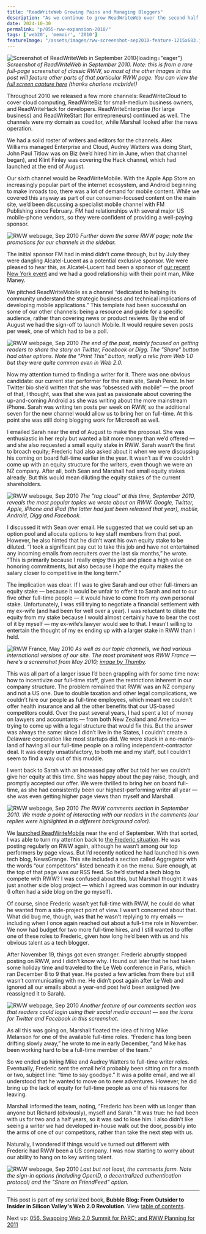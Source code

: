 ```yaml
---
title: "ReadWriteWeb Growing Pains and Managing Bloggers"
description: "As we continue to grow ReadWriteWeb over the second half of 2010, I struggle with our inability to hire US writers full-time because it’s a non-US company. This creates unease amongst our bloggers."
date: 2024-10-30
permalink: "p/055-rww-expansion-2010/"
tags: ['web20', 'memoir', '2010']
featureImage: "/assets/images/rww-screenshot-sep2010-feature-1215x683.jpg"
---
```


![Screenshot of ReadWriteWeb in September 2010](/assets/images/rww-screenshot-sep2010-feature.jpg){loading="eager"}
*Screenshot of ReadWriteWeb in September 2010. Note: this is from a rare full-page screenshot of classic RWW, so most of the other images in this post will feature other parts of that particular RWW page. You can view the [full screen capture here](https://www.flickr.com/photos/ursonate/4968604358/) (thanks charlene mcbride!)*

Throughout 2010 we released a few more channels: ReadWriteCloud to cover cloud computing, ReadWriteBiz for small-medium business owners, and ReadWriteHack for developers. ReadWriteEnterprise (for large business) and ReadWriteStart (for entrepreneurs) continued as well. The channels were my domain as coeditor, while Marshall looked after the news operation.

We had a solid roster of writers and editors for the channels. Alex Williams managed Enterprise and Cloud, Audrey Watters was doing Start, John Paul Titlow was on Biz (we’d hired him in June, when that channel began), and Klint Finley was covering the Hack channel, which had launched at the end of August.

Our sixth channel would be ReadWriteMobile. With the Apple App Store an increasingly popular part of the internet ecosystem, and Android beginning to make inroads too, there was a lot of demand for mobile content. While we covered this anyway as part of our consumer-focused content on the main site, we’d been discussing a specialist mobile channel with FM Publishing since February. FM had relationships with several major US mobile-phone vendors, so they were confident of providing a well-paying sponsor.

![RWW webpage, Sep 2010](/assets/images/rww-screenshot-sep2010b.jpg)
*Further down the same RWW page; note the promotions for our channels in the sidebar.*

The initial sponsor FM had in mind didn’t come through, but by July they were dangling Alcatel-Lucent as a potential exclusive sponsor. We were pleased to hear this, as Alcatel-Lucent had been a sponsor of [our recent New York event](/p/051-realtimeweb-summit-nyc-2010/) and we had a good relationship with their point man, Mike Maney.

We pitched ReadWriteMobile as a channel “dedicated to helping its community understand the strategic business and technical implications of developing mobile applications.” This template had been successful on some of our other channels: being a resource and guide for a specific audience, rather than covering news or product reviews. By the end of August we had the sign-off to launch Mobile. It would require seven posts per week, one of which had to be a poll.

![RWW webpage, Sep 2010](/assets/images/rww-screenshot-sep2010c.jpg)
*The end of the post, mainly focused on getting readers to share the story on Twitter, Facebook or Digg. The "Share" button had other options. Note the "Print This" button, really a relic from Web 1.0 but they were quite common even in Web 2.0.*

Now my attention turned to finding a writer for it. There was one obvious candidate: our current star performer for the main site, Sarah Perez. In her Twitter bio she’d written that she was “obsessed with mobile” — the proof of that, I thought, was that she was just as passionate about covering the up-and-coming Android as she was writing about the more mainstream iPhone. Sarah was writing ten posts per week on RWW, so the additional seven for the new channel would allow us to bring her on full-time. At this point she was still doing blogging work for Microsoft as well.

I emailed Sarah near the end of August to make the proposal. She was enthusiastic in her reply but wanted a bit more money than we’d offered — and she also requested a small equity stake in RWW. Sarah wasn’t the first to broach equity; Frederic had also asked about it when we were discussing his coming on board full-time earlier in the year. It wasn’t as if we couldn’t come up with an equity structure for the writers, even though we were an NZ company. After all, both Sean and Marshall had small equity stakes already. But this would mean diluting the equity stakes of the current shareholders.

![RWW webpage, Sep 2010](/assets/images/rww-tags-sep10.jpg)
*The "tag cloud" at this time, September 2010, reveals the most popular topics we wrote about on RWW: Google, Twitter, Apple, iPhone and iPad (the latter had just been released that year), mobile, Android, Digg and Facebook.*

I discussed it with Sean over email. He suggested that we could set up an option pool and allocate options to key staff members from that pool. However, he also hinted that he didn’t want his own equity stake to be diluted. “I took a significant pay cut to take this job and have not entertained any incoming emails from recruiters over the last six months,” he wrote. “This is primarily because I really enjoy this job and place a high value on honoring commitments, but also because I hope the equity makes the salary closer to competitive in the long term.”

The implication was clear. If I was to give Sarah and our other full-timers an equity stake — because it would be unfair to offer it to Sarah and not to our five other full-time people — it would have to come from my own personal stake. Unfortunately, I was still trying to negotiate a financial settlement with my ex-wife (and had been for well over a year). I was reluctant to dilute the equity from my stake because I would almost certainly have to bear the cost of it by myself — my ex-wife’s lawyer would see to that. I wasn’t willing to entertain the thought of my ex ending up with a larger stake in RWW than I held.

![RWW France, May 2010](/assets/images/rww-france-may2010.jpg)
*As well as our topic channels, we had various international versions of our site. The most prominent was RWW France — here's a screenshot from May 2010; [image by Thumby](https://www.flickr.com/photos/thumby_org/4618353894/).*

This was all part of a larger issue I’d been grappling with for some time now: how to incentivize our full-time staff, given the restrictions inherent in our company structure. The problem remained that RWW was an NZ company and not a US one. Due to double taxation and other legal complications, we couldn’t hire our people as full-time employees, which meant we couldn’t offer health insurance and all the other benefits that our US-based competitors could. Over the past several years, I had spent a lot of money on lawyers and accountants — from both New Zealand and America — trying to come up with a legal structure that would fix this. But the answer was always the same: since I didn’t live in the States, I couldn’t create a Delaware corporation like most startups did. We were stuck in a no-man’s-land of having all our full-time people on a rolling independent-contractor deal. It was deeply unsatisfactory, to both me and my staff, but I couldn’t seem to find a way out of this muddle.

I went back to Sarah with an increased pay offer but told her we couldn’t give her equity at this time. She was happy about the pay raise, though, and promptly accepted our offer. We were thrilled to bring her on board full-time, as she had consistently been our highest-performing writer all year — she was even getting higher page views than myself and Marshall.

![RWW webpage, Sep 2010](/assets/images/rww-comments-sep10.jpg)
*The RWW comments section in September 2010. We made a point of interacting with our readers in the comments (our replies were highlighted in a different background color).*

We [launched ReadWriteMobile](https://web.archive.org/web/20100930091736/http://www.readwriteweb.com/archives/readwritemobile_new_channel_authored_by_sarahintampa.php) near the end of September. With that sorted, I was able to turn my attention back to [the Frederic situation](/p/054-social-media-2010/). He was posting regularly on RWW again, although he wasn’t among our top performers by page views. But I’d recently noticed he had launched his own tech blog, NewsGrange. This site included a section called Aggregator with the words “our competitors” listed beneath it on the menu. Sure enough, at the top of that page was our RSS feed. So he’d started a tech blog to compete with RWW? I was confused about this, but Marshall thought it was just another side blog project — which I agreed was common in our industry (I often had a side blog on the go myself).

Of course, since Frederic wasn’t yet full-time with RWW, he could do what he wanted from a side-project point of view. I wasn’t concerned about that. What did bug me, though, was that he wasn’t replying to my emails — including when I once again reached out about a full-time role in November. We now had budget for two more full-time hires, and I still wanted to offer one of these roles to Frederic, given how long he’d been with us and his obvious talent as a tech blogger.

After November 19, things got even stranger. Frederic abruptly stopped posting on RWW, and I didn’t know why. I found out later that he had taken some holiday time and traveled to the Le Web conference in Paris, which ran December 8 to 9 that year. He posted a few articles from there but still wasn’t communicating with me. He didn’t post again after Le Web and ignored all our emails about a year-end post he’d been assigned (we reassigned it to Sarah).

![RWW webpage, Sep 2010](/assets/images/rww-comments-social-sep10.jpg)
*Another feature of our comments section was that readers could login using their social media account — see the icons for Twitter and Facebook in this screenshot.*

As all this was going on, Marshall floated the idea of hiring Mike Melanson for one of the available full-time roles. “Frederic has long been drifting slowly away,” he wrote to me in early December, “and Mike has been working hard to be a full-time member of the team.”

So we ended up hiring Mike and Audrey Watters to full-time writer roles. Eventually, Frederic sent the email he’d probably been sitting on for a month or two, subject line: “time to say goodbye.” It was a polite email, and we all understood that he wanted to move on to new adventures. However, he did bring up the lack of equity for full-time people as one of his reasons for leaving.

Marshall informed the team, noting, “Frederic has been with us longer than anyone but Richard (obviously), myself and Sarah.” It was true: he had been with us for two and a half years, so it was sad to lose him. I also didn’t like seeing a writer we had developed in-house walk out the door, possibly into the arms of one of our competitors, rather than take the next step with us.

Naturally, I wondered if things would’ve turned out different with Frederic had RWW been a US company. I was now starting to worry about our ability to hang on to key writing talent.

![RWW webpage, Sep 2010](/assets/images/rww-comments-form-sep10.jpg)
*Last but not least, the comments form. Note the sign-in options (including OpenID, a decentralized authentication protocol) and the "Share on FriendFeed" option.*

* * *

This post is part of my serialized book, **Bubble Blog: From Outsider to Insider in Silicon Valley's Web 2.0 Revolution**. View [table of contents](/p/roadmap-bubbleblog/).

Next up: [056. Swapping Web 2.0 Summit for PARC; and RWW Planning for 2011](/p/056-parc-visit-2010/)
